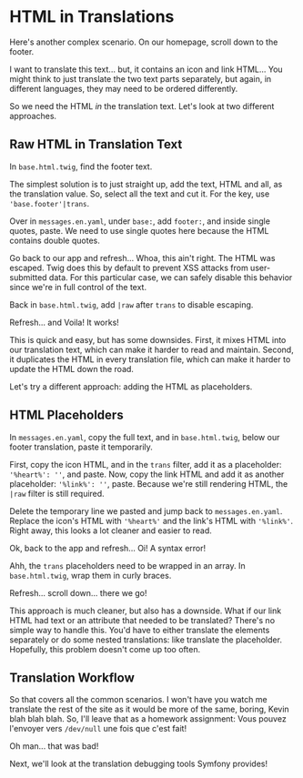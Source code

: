# HTML in Translations

Here's another complex scenario. On our homepage, scroll down to the footer.

I want to translate this text... but, it contains an icon and link HTML...
You might think to just translate the two text parts separately, but again,
in different languages, they may need to be ordered differently.

So we need the HTML *in* the translation text. Let's look at two different approaches.

## Raw HTML in Translation Text

In `base.html.twig`, find the footer text.

The simplest solution is to just straight up, add the text, HTML and
all, as the translation value. So, select all the text and cut it. For the
key, use `'base.footer'|trans`.

Over in `messages.en.yaml`, under `base:`, add `footer:`, and
inside single quotes, paste. We need to use single quotes here because
the HTML contains double quotes.

Go back to our app and refresh... Whoa, this ain't right. The HTML was escaped.
Twig does this by default to prevent XSS attacks from user-submitted data. For
this particular case, we can safely disable this behavior since we're in full
control of the text.

Back in `base.html.twig`, add `|raw` after `trans` to disable escaping.

Refresh... and Voila! It works!

This is quick and easy, but has some downsides. First, it mixes HTML
into our translation text, which can make it harder to read and maintain.
Second, it duplicates the HTML in every translation file, which can make it
harder to update the HTML down the road.

Let's try a different approach: adding the HTML as placeholders.

## HTML Placeholders

In `messages.en.yaml`, copy the full text, and in `base.html.twig`,
below our footer translation, paste it temporarily.

First, copy the icon HTML, and in the `trans` filter, add it as a placeholder:
`'%heart%': ''`, and paste. Now, copy the link HTML and add it as another
placeholder: `'%link%': ''`, paste. Because we're still rendering HTML,
the `|raw` filter is still required.

Delete the temporary line we pasted and jump back to `messages.en.yaml`.
Replace the icon's HTML with `'%heart%'` and the link's HTML with
`'%link%'`. Right away, this looks a lot cleaner and easier to read.

Ok, back to the app and refresh... Oi! A syntax error!

Ahh, the `trans` placeholders need to be wrapped in an array. In `base.html.twig`,
wrap them in curly braces.

Refresh... scroll down... there we go!

This approach is much cleaner, but also has a downside. What if our link HTML had text or an
attribute that needed to be translated? There's no simple way to handle this.
You'd have to either translate the elements separately or do some nested translations:
like translate the placeholder. Hopefully, this problem doesn't come up too often.

## Translation Workflow

So that covers all the common scenarios. I won't have you watch me translate
the rest of the site as it would be more of the same, boring, Kevin blah blah blah. So, I'll leave
that as a homework assignment: Vous pouvez l'envoyer vers `/dev/null` une fois que c'est fait!

Oh man... that was bad!

Next, we'll look at the translation debugging tools Symfony provides!

